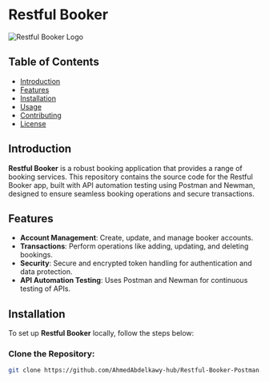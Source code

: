 # Restful Booker

![Restful Booker Logo](link_to_logo_image) 

## Table of Contents
- [Introduction](#introduction)
- [Features](#features)
- [Installation](#installation)
- [Usage](#usage)
- [Contributing](#contributing)
- [License](#license)

## Introduction

**Restful Booker** is a robust booking application that provides a range of booking services. This repository contains the source code for the Restful Booker app, built with API automation testing using Postman and Newman, designed to ensure seamless booking operations and secure transactions.

## Features

- **Account Management**: Create, update, and manage booker accounts.
- **Transactions**: Perform operations like adding, updating, and deleting bookings.
- **Security**: Secure and encrypted token handling for authentication and data protection.
- **API Automation Testing**: Uses Postman and Newman for continuous testing of APIs.

## Installation

To set up **Restful Booker** locally, follow the steps below:

### Clone the Repository:
```bash
git clone https://github.com/AhmedAbdelkawy-hub/Restful-Booker-Postman.git
